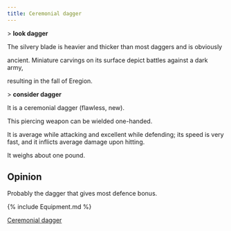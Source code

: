 ```yaml
---
title: Ceremonial dagger
---
```


\> **look dagger**

The silvery blade is heavier and thicker than most daggers and is
obviously

ancient. Miniature carvings on its surface depict battles against a dark
army,

resulting in the fall of Eregion.

\> **consider dagger**

It is a ceremonial dagger (flawless, new).

This piercing weapon can be wielded one-handed.

It is average while attacking and excellent while defending; its speed
is very fast, and it inflicts average damage upon hitting.

It weighs about one pound.

## Opinion

Probably the dagger that gives most defence bonus.

{% include Equipment.md %}

[Ceremonial dagger](Category:_Piercing_weapons "wikilink")